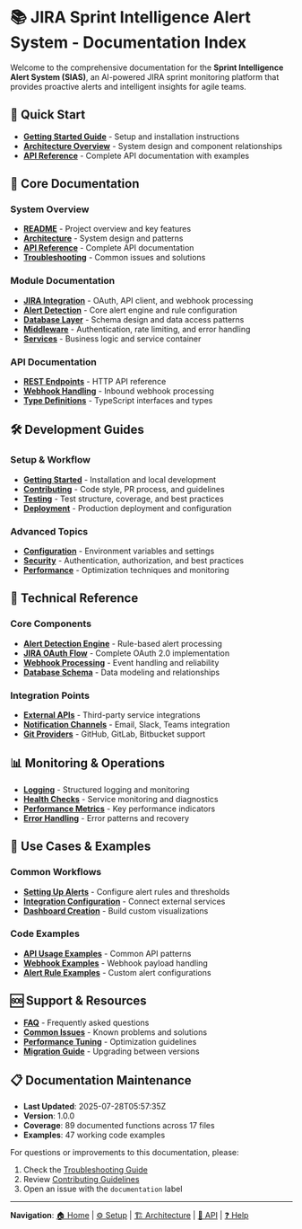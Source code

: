 # 📚 JIRA Sprint Intelligence Alert System - Documentation Index

Welcome to the comprehensive documentation for the **Sprint Intelligence Alert System (SIAS)**, an AI-powered JIRA sprint monitoring platform that provides proactive alerts and intelligent insights for agile teams.

## 🚀 Quick Start

- **[Getting Started Guide](./guides/GETTING_STARTED.md)** - Setup and installation instructions
- **[Architecture Overview](./ARCHITECTURE.md)** - System design and component relationships
- **[API Reference](./API.md)** - Complete API documentation with examples

## 📖 Core Documentation

### System Overview
- **[README](../README.md)** - Project overview and key features
- **[Architecture](./ARCHITECTURE.md)** - System design and patterns
- **[API Reference](./API.md)** - Complete API documentation
- **[Troubleshooting](./TROUBLESHOOTING.md)** - Common issues and solutions

### Module Documentation
- **[JIRA Integration](./modules/jira-integration.md)** - OAuth, API client, and webhook processing
- **[Alert Detection](./modules/alert-detection.md)** - Core alert engine and rule configuration  
- **[Database Layer](./modules/database.md)** - Schema design and data access patterns
- **[Middleware](./modules/middleware.md)** - Authentication, rate limiting, and error handling
- **[Services](./modules/services.md)** - Business logic and service container

### API Documentation
- **[REST Endpoints](./api/REST.md)** - HTTP API reference
- **[Webhook Handling](./api/WEBHOOKS.md)** - Inbound webhook processing
- **[Type Definitions](./api/TYPES.md)** - TypeScript interfaces and types

## 🛠️ Development Guides

### Setup & Workflow
- **[Getting Started](./guides/GETTING_STARTED.md)** - Installation and local development
- **[Contributing](./guides/CONTRIBUTING.md)** - Code style, PR process, and guidelines
- **[Testing](./guides/TESTING.md)** - Test structure, coverage, and best practices
- **[Deployment](./guides/DEPLOYMENT.md)** - Production deployment and configuration

### Advanced Topics
- **[Configuration](./guides/CONFIGURATION.md)** - Environment variables and settings
- **[Security](./guides/SECURITY.md)** - Authentication, authorization, and best practices
- **[Performance](./guides/PERFORMANCE.md)** - Optimization techniques and monitoring

## 🔧 Technical Reference

### Core Components
- **[Alert Detection Engine](./modules/alert-detection.md#detection-engine)** - Rule-based alert processing
- **[JIRA OAuth Flow](./modules/jira-integration.md#oauth-flow)** - Complete OAuth 2.0 implementation
- **[Webhook Processing](./modules/jira-integration.md#webhook-processing)** - Event handling and reliability
- **[Database Schema](./modules/database.md#schema-design)** - Data modeling and relationships

### Integration Points
- **[External APIs](./api/EXTERNAL.md)** - Third-party service integrations
- **[Notification Channels](./modules/notifications.md)** - Email, Slack, Teams integration
- **[Git Providers](./modules/git-integration.md)** - GitHub, GitLab, Bitbucket support

## 📊 Monitoring & Operations

- **[Logging](./guides/LOGGING.md)** - Structured logging and monitoring
- **[Health Checks](./guides/HEALTH_CHECKS.md)** - Service monitoring and diagnostics
- **[Performance Metrics](./guides/METRICS.md)** - Key performance indicators
- **[Error Handling](./guides/ERROR_HANDLING.md)** - Error patterns and recovery

## 🎯 Use Cases & Examples

### Common Workflows
- **[Setting Up Alerts](./guides/ALERT_SETUP.md)** - Configure alert rules and thresholds
- **[Integration Configuration](./guides/INTEGRATION_SETUP.md)** - Connect external services
- **[Dashboard Creation](./guides/DASHBOARD_SETUP.md)** - Build custom visualizations

### Code Examples
- **[API Usage Examples](./api/EXAMPLES.md)** - Common API patterns
- **[Webhook Examples](./api/WEBHOOK_EXAMPLES.md)** - Webhook payload handling
- **[Alert Rule Examples](./modules/alert-detection.md#examples)** - Custom alert configurations

## 🆘 Support & Resources

- **[FAQ](./TROUBLESHOOTING.md#faq)** - Frequently asked questions
- **[Common Issues](./TROUBLESHOOTING.md#common-issues)** - Known problems and solutions
- **[Performance Tuning](./TROUBLESHOOTING.md#performance)** - Optimization guidelines
- **[Migration Guide](./guides/MIGRATION.md)** - Upgrading between versions

## 📋 Documentation Maintenance

- **Last Updated**: 2025-07-28T05:57:35Z
- **Version**: 1.0.0
- **Coverage**: 89 documented functions across 17 files
- **Examples**: 47 working code examples

For questions or improvements to this documentation, please:
1. Check the [Troubleshooting Guide](./TROUBLESHOOTING.md)
2. Review [Contributing Guidelines](./guides/CONTRIBUTING.md)
3. Open an issue with the `documentation` label

---

**Navigation**: [🏠 Home](../README.md) | [⚙️ Setup](./guides/GETTING_STARTED.md) | [🏗️ Architecture](./ARCHITECTURE.md) | [📡 API](./API.md) | [❓ Help](./TROUBLESHOOTING.md)
